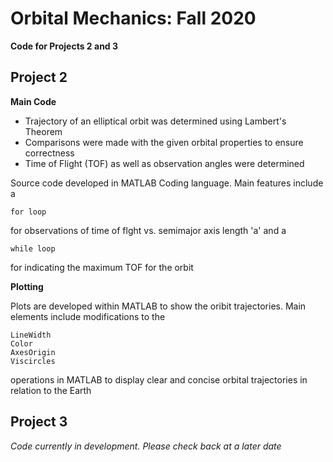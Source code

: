 # Orbital Mechanics: Fall 2020 
**Code for Projects 2 and 3** 

## Project 2

**Main Code**
* Trajectory of an elliptical orbit was determined using Lambert's Theorem 
* Comparisons were made with the given orbital properties to ensure correctness 
* Time of Flight (TOF) as well as observation angles were determined 

Source code developed in MATLAB Coding language. Main features include a 
```
for loop
```
for observations of time of flght vs. semimajor axis length 'a' and a 
```
while loop
```
for indicating the maximum TOF for the orbit 

**Plotting** 

Plots are developed within MATLAB to show the oribit trajectories. Main elements include
modifications to the 
```
LineWidth 
Color 
AxesOrigin
Viscircles 
```
operations in MATLAB to display clear and concise orbital trajectories in relation to the Earth 




## Project 3 

*Code currently in development. Please check back at a later date* 
